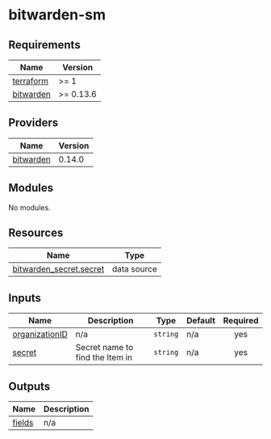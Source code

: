 # bitwarden-sm

<!-- BEGIN_TF_DOCS -->
## Requirements

| Name | Version |
|------|---------|
| <a name="requirement_terraform"></a> [terraform](#requirement\_terraform) | >= 1 |
| <a name="requirement_bitwarden"></a> [bitwarden](#requirement\_bitwarden) | >= 0.13.6 |

## Providers

| Name | Version |
|------|---------|
| <a name="provider_bitwarden"></a> [bitwarden](#provider\_bitwarden) | 0.14.0 |

## Modules

No modules.

## Resources

| Name | Type |
|------|------|
| [bitwarden_secret.secret](https://registry.terraform.io/providers/maxlaverse/bitwarden/latest/docs/data-sources/secret) | data source |

## Inputs

| Name | Description | Type | Default | Required |
|------|-------------|------|---------|:--------:|
| <a name="input_organizationID"></a> [organizationID](#input\_organizationID) | n/a | `string` | n/a | yes |
| <a name="input_secret"></a> [secret](#input\_secret) | Secret name to find the Item in | `string` | n/a | yes |

## Outputs

| Name | Description |
|------|-------------|
| <a name="output_fields"></a> [fields](#output\_fields) | n/a |
<!-- END_TF_DOCS -->
